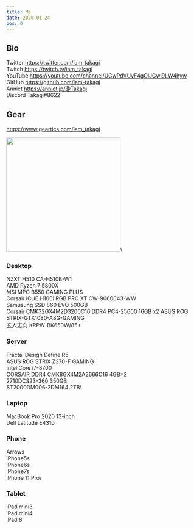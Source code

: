 ```yaml
---
title: Me
date: 2020-01-24
pos: 0
---
```


## Bio 

Twitter  https://twitter.com/iam_takagi \
Twitch   https://twitch.tv/iam_takagi \
YouTube  https://youtube.com/channel/UCwPdVUvF4gOlJCwl9LW4hyw \
GitHub   https://github.com/iam-takagi \
Annict   https://annict.jp/@Takagi \
Discord Takagi#8622

## Gear
https://www.geartics.com/iam_takagi

<img src="https://i.imgur.com/wV665pE.jpg" width="300">\

### Desktop
NZXT H510 CA-H510B-W1\
AMD Ryzen 7 5800X\
MSI MPG B550 GAMING PLUS\
Corsair iCUE H100i RGB PRO XT CW-9060043-WW\
Samusung SSD 860 EVO 500GB\
Corsair CMK32GX4M2D3200C16 DDR4 PC4-25600 16GB x2
ASUS ROG STRIX-GTX1080-A8G-GAMING\
玄人志向 KRPW-BK650W/85+

### Server
Fractal Design Define R5\
ASUS ROG STRIX Z370-F GAMING\
Intel Core i7-8700\
CORSAIR DDR4 CMK8GX4M2A2666C16 4GB×2\
2710DCS23-360 350GB\
ST2000DM006-2DM164 2TB\

### Laptop
MacBook Pro 2020 13-inch\
Dell Latitude E4310

### Phone
Arrows\
iPhone5s\
iPhone6s\
iPhone7s\
iPhone 11 Pro\

### Tablet
iPad mini3\
iPad mini4\
iPad 8
